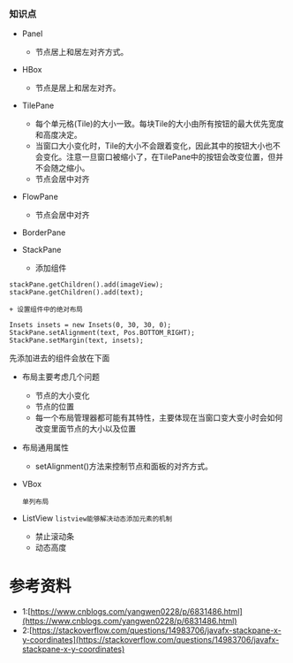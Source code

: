 ### 知识点
+ Panel
    + 节点居上和居左对齐方式。
+ HBox
   + 节点是居上和居左对齐。
+ TilePane
   + 每个单元格(Tile)的大小一致。每块Tile的大小由所有按钮的最大优先宽度和高度决定。
   + 当窗口大小变化时，Tile的大小不会跟着变化，因此其中的按钮大小也不会变化。注意一旦窗口被缩小了，在TilePane中的按钮会改变位置，但并不会随之缩小。
   + 节点会居中对齐

+ FlowPane
   + 节点会居中对齐

+ BorderPane

+ StackPane
    + 添加组件
```
stackPane.getChildren().add(imageView);
stackPane.getChildren().add(text);
```
    
    + 设置组件中的绝对布局
    
```
Insets insets = new Insets(0, 30, 30, 0);
StackPane.setAlignment(text, Pos.BOTTOM_RIGHT);
StackPane.setMargin(text, insets);
```
先添加进去的组件会放在下面
   
+ 布局主要考虑几个问题
    + 节点的大小变化
    + 节点的位置
    + 每一个布局管理器都可能有其特性，主要体现在当窗口变大变小时会如何改变里面节点的大小以及位置


+ 布局通用属性
   + setAlignment()方法来控制节点和面板的对齐方式。

+ VBox 

   ``
   单列布局
   ``
   
+ ListView `listview能够解决动态添加元素的机制`
    + 禁止滚动条
    + 动态高度

# 参考资料
+ 1:[https://www.cnblogs.com/yangwen0228/p/6831486.html](https://www.cnblogs.com/yangwen0228/p/6831486.html)
+ 2:[https://stackoverflow.com/questions/14983706/javafx-stackpane-x-y-coordinates](https://stackoverflow.com/questions/14983706/javafx-stackpane-x-y-coordinates)
      
	